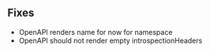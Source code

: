 ## Fixes

- OpenAPI renders name for now for namespace
- OpenAPI should not render empty introspectionHeaders
